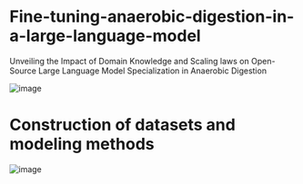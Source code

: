 # Fine-tuning-anaerobic-digestion-in-a-large-language-model
Unveiling the Impact of Domain Knowledge and Scaling laws on Open-Source Large Language Model Specialization in Anaerobic Digestion

![image](https://github.com/user-attachments/assets/c9519cef-b372-4516-8703-a4d0a00d1a95)


# Construction of datasets and modeling methods

![image](https://github.com/user-attachments/assets/9efb44da-0cd2-4525-a20b-2f2015849879)
